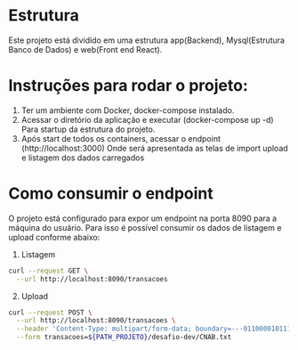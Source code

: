 # Estrutura

Este projeto está dividido em uma estrutura app(Backend), Mysql(Estrutura Banco de Dados) e web(Front end React). 

# Instruções para rodar o projeto:

1. Ter um ambiente com Docker, docker-compose instalado.
2. Acessar o diretório da aplicação e executar (docker-compose up -d) Para startup da estrutura do projeto.
3. Após start de todos os containers, acessar o endpoint (http://localhost:3000) Onde será apresentada as telas de import upload e listagem dos dados carregados

# Como consumir o endpoint

O projeto está configurado para expor um endpoint na porta 8090 para a máquina do usuário. Para isso é possível consumir os dados de listagem e upload conforme abaixo:

1. Listagem

```bash
curl --request GET \
  --url http://localhost:8090/transacoes
```

2. Upload

```bash
curl --request POST \
  --url http://localhost:8090/transacoes \
  --header 'Content-Type: multipart/form-data; boundary=---011000010111000001101001' \
  --form transacoes=${PATH_PROJETO}/desafio-dev/CNAB.txt
```